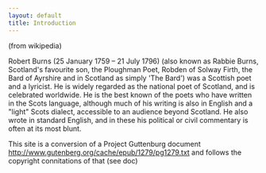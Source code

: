 ```yaml
---  
layout: default  
title: Introduction  
---  
```

(from wikipedia)

Robert Burns (25 January 1759 – 21 July 1796) (also known as Rabbie Burns, Scotland's favourite son, the Ploughman Poet, Robden of Solway Firth, the Bard of Ayrshire and in Scotland as simply 'The Bard') was a Scottish poet and a lyricist. He is widely regarded as the national poet of Scotland, and is celebrated worldwide. He is the best known of the poets who have written in the Scots language, although much of his writing is also in English and a "light" Scots dialect, accessible to an audience beyond Scotland. He also wrote in standard English, and in these his political or civil commentary is often at its most blunt.

This site is a conversion of a Project Guttenburg document http://www.gutenberg.org/cache/epub/1279/pg1279.txt and follows the copyright connitations of that (see doc)